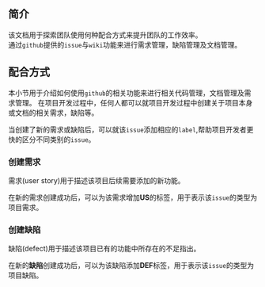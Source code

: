 ## 简介

该文档用于探索团队使用何种配合方式来提升团队的工作效率。   
通过`github`提供的`issue`与`wiki`功能来进行需求管理，缺陷管理及文档管理。

## 配合方式

本小节用于介绍如何使用`github`的相关功能来进行相关代码管理，文档管理及需求管理。
在项目开发过程中，任何人都可以就项目开发过程中创建关于项目本身或文档的相关需求，缺陷等。

当创建了新的需求或缺陷后，可以就该`issue`添加相应的`label`,帮助项目开发者更快的区分不同类别的`issue`。

### 创建需求

需求(user story)用于描述该项目后续需要添加的新功能。

在新的需求创建成功后，可以为该需求增加**US**的标签，用于表示该`issue`的类型为项目需求。

### 创建缺陷

缺陷(defect)用于描述该项目已有的功能中所存在的不足指出。

在新的**缺陷**创建成功后，可以为该缺陷添加**DEF**标签，用于表示该`issue`的类型为项目缺陷。
